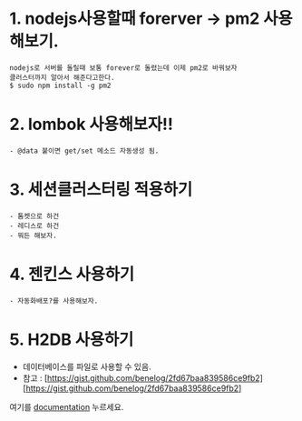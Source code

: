 # 1. nodejs사용할때 forerver -> pm2 사용해보기.
    nodejs로 서버를 돌릴때 보통 forever로 돌렸는데 이제 pm2로 바꿔보자
    클러스터까지 알아서 해준다고한다.
    $ sudo npm install -g pm2

# 2. lombok 사용해보자!!
    - @data 붙이면 get/set 메소드 자동생성 됨.
    
# 3. 세션클러스터링 적용하기
    - 톰켓으로 하건
    - 레디스로 하건
    - 뭐든 해보자.
    
# 4. 젠킨스 사용하기
    - 자동화배포?를 사용해보자.

# 5. H2DB 사용하기
- 데이터베이스를 파일로 사용할 수 있음.
- 참고 : [https://gist.github.com/benelog/2fd67baa839586ce9fb2][https://gist.github.com/benelog/2fd67baa839586ce9fb2]

여기를 [documentation][documentation] 누르세요.


[https://gist.github.com/benelog/2fd67baa839586ce9fb2]: https://gist.github.com/benelog/2fd67baa839586ce9fb2

[documentation]: http://react-bootstrap.github.io
